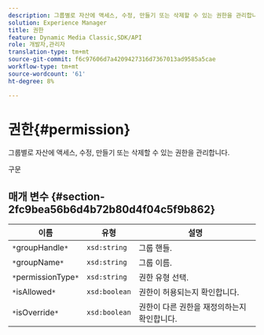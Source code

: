 ```yaml
---
description: 그룹별로 자산에 액세스, 수정, 만들기 또는 삭제할 수 있는 권한을 관리합니다.
solution: Experience Manager
title: 권한
feature: Dynamic Media Classic,SDK/API
role: 개발자,관리자
translation-type: tm+mt
source-git-commit: f6c97606d7a4209427316d7367013ad9585a5cae
workflow-type: tm+mt
source-wordcount: '61'
ht-degree: 8%

---
```



# 권한{#permission}

그룹별로 자산에 액세스, 수정, 만들기 또는 삭제할 수 있는 권한을 관리합니다.

구문

## 매개 변수 {#section-2fc9bea56b6d4b72b80d4f04c5f9b862}

| 이름 | 유형 | 설명 |
|---|---|---|
| `*`groupHandle`*` | `xsd:string` | 그룹 핸들. |
| `*`groupName`*` | `xsd:string` | 그룹 이름. |
| `*`permissionType`*` | `xsd:string` | 권한 유형 선택. |
| `*`isAllowed`*` | `xsd:boolean` | 권한이 허용되는지 확인합니다. |
| `*`isOverride`*` | `xsd:boolean` | 권한이 다른 권한을 재정의하는지 확인합니다. |

